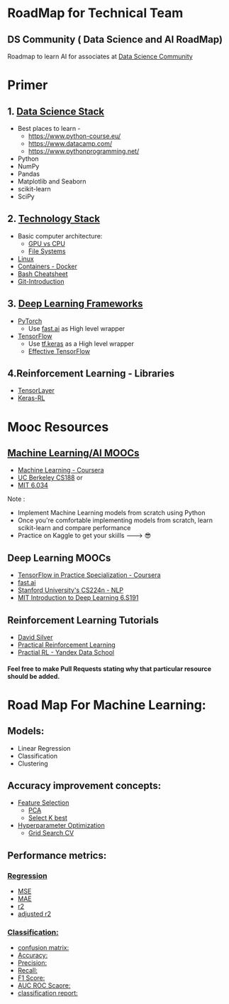 # RoadMap for Technical Team
 ## DS Community ( Data Science and AI RoadMap)
Roadmap to learn AI for associates at [Data Science Community](https://dscommunity.in)

# Primer
## 1. <u>Data Science Stack</u>
+ Best places to learn - 
    + https://www.python-course.eu/
    + https://www.datacamp.com/ 
    + https://www.pythonprogramming.net/
+ Python
+ NumPy
+ Pandas
+ Matplotlib and Seaborn
+ scikit-learn 
+ SciPy

## 2. <u>Technology Stack</u>
+ Basic computer architecture:
    + [GPU vs CPU](https://blogs.nvidia.com/blog/2009/12/16/whats-the-difference-between-a-cpu-and-a-gpu/)
    + [File Systems](https://wiki.microfocus.com/index.php/File_System_Primer)
+ [Linux](https://www.digitalocean.com/community/tutorials/an-introduction-to-linux-basics)
+ [Containers - Docker](https://docs.docker.com/engine/docker-overview/)
+ [Bash Cheatsheet](https://devhints.io/bash)
+ [Git-Introduction](https://readwrite.com/2013/09/30/understanding-github-a-journey-for-beginners-part-1/) 

## 3. <u>Deep Learning Frameworks </u>
+ [PyTorch](https://pytorch.org/tutorials/) 
    + Use [fast.ai](https://docs.fast.ai/training.html) as High level wrapper
+ [TensorFlow](https://www.tensorflow.org/tutorials/)
    + Use [tf.keras](https://www.tensorflow.org/guide/keras) as a High level wrapper
    + [Effective TensorFlow](https://github.com/vahidk/EffectiveTensorflow)

## 4.Reinforcement Learning - Libraries
+ [TensorLayer](https://github.com/tensorlayer/tensorlayer)
+ [Keras-RL](https://github.com/keras-rl/keras-rl)

# Mooc Resources

## <u>Machine Learning/AI MOOCs</u>
+ [Machine Learning - Coursera](https://www.coursera.org/learn/machine-learning)
+ [UC Berkeley CS188](https://inst.eecs.berkeley.edu/~cs188/fa18/) or
+ [MIT 6.034](https://ocw.mit.edu/courses/electrical-engineering-and-computer-science/6-034-artificial-intelligence-fall-2010/lecture-videos/)

Note :
+ Implement Machine Learning models from scratch using Python
+ Once you're comfortable implementing models from scratch, learn scikit-learn and compare performance
+ Practice on Kaggle to get your skiills ---> :sunglasses:

## Deep Learning MOOCs
+ [TensorFlow in Practice Specialization - Coursera](https://www.coursera.org/specializations/tensorflow-in-practice?)
+ [fast.ai](http://www.fast.ai/)
+ [Stanford University's CS224n - NLP](https://www.youtube.com/watch?v=OQQ-W_63UgQ&list=PL3FW7Lu3i5Jsnh1rnUwq_TcylNr7EkRe6)
+ [MIT Introduction to Deep Learning 6.S191](https://www.youtube.com/playlist?list=PLtBw6njQRU-rwp5__7C0oIVt26ZgjG9NI)

## Reinforcement Learning Tutorials
+ [David Silver](https://www.youtube.com/watch?v=2pWv7GOvuf0&list=PL7-jPKtc4r78-wCZcQn5IqyuWhBZ8fOxT)
+ [Practical Reinforcement Learning](https://www.coursera.org/learn/practical-rl)
+ [Practial RL - Yandex Data School](https://github.com/yandexdataschool/Practical_RL)

#### Feel free to make Pull Requests stating why that particular resource should be added.

# Road Map For Machine Learning:
## Models:
+ Linear Regression
+ Classification 
+ Clustering
## Accuracy improvement concepts:
+ [Feature Selection](https://machinelearningmastery.com/feature-selection-machine-learning-python/)
    + [PCA](https://machinelearningmastery.com/principal-components-analysis-for-dimensionality-reduction-in-python/)
    + [Select K best](https://www.kaggle.com/jepsds/feature-selection-using-selectkbest?utm_campaign=News&utm_medium=Community&utm_source=DataCamp.com)
+ [Hyperparameter Optimization](https://www.jeremyjordan.me/hyperparameter-tuning/)
    + [Grid Search CV](https://towardsdatascience.com/grid-search-for-model-tuning-3319b259367e)
## Performance metrics:
### [Regression](https://towardsdatascience.com/regression-an-explanation-of-regression-metrics-and-what-can-go-wrong-a39a9793d914)
+ [MSE](https://scikit-learn.org/stable/modules/generated/sklearn.metrics.mean_squared_error.html)
+ [MAE](https://scikit-learn.org/stable/modules/generated/sklearn.metrics.mean_absolute_error.html)
+ [r2](https://scikit-learn.org/stable/modules/generated/sklearn.metrics.r2_score.html)
+ [adjusted r2](https://blog.minitab.com/blog/adventures-in-statistics-2/multiple-regession-analysis-use-adjusted-r-squared-and-predicted-r-squared-to-include-the-correct-number-of-variables#:~:text=The%20adjusted%20R%2Dsquared%20is,less%20than%20expected%20by%20chance.)

### [Classification:](https://medium.com/@MohammedS/performance-metrics-for-classification-problems-in-machine-learning-part-i-b085d432082b)
+ [confusion matrix:](https://www.geeksforgeeks.org/confusion-matrix-machine-learning/)
+ [Accuracy:](https://scikit-learn.org/stable/modules/generated/sklearn.metrics.accuracy_score.html)
+ [Precision:](https://scikit-learn.org/stable/modules/generated/sklearn.metrics.precision_score.html)
+ [Recall:](https://scikit-learn.org/stable/modules/generated/sklearn.metrics.recall_score.html)
+ [F1 Score:](https://scikit-learn.org/stable/modules/generated/sklearn.metrics.f1_score.html)
+ [AUC ROC Scaore:](http://scikit-learn.org/stable/modules/generated/sklearn.metrics.roc_auc_score.html)
+ [classification report:](https://scikit-learn.org/stable/modules/generated/sklearn.metrics.classification_report.html)
